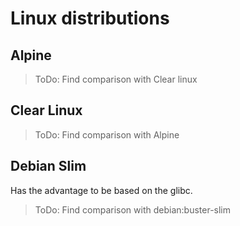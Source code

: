# Linux distributions

## Alpine
> ToDo: Find comparison with Clear linux

## Clear Linux
> ToDo: Find comparison with Alpine

## Debian Slim
Has the advantage to be based on the glibc.

> ToDo: Find comparison with debian:buster-slim
